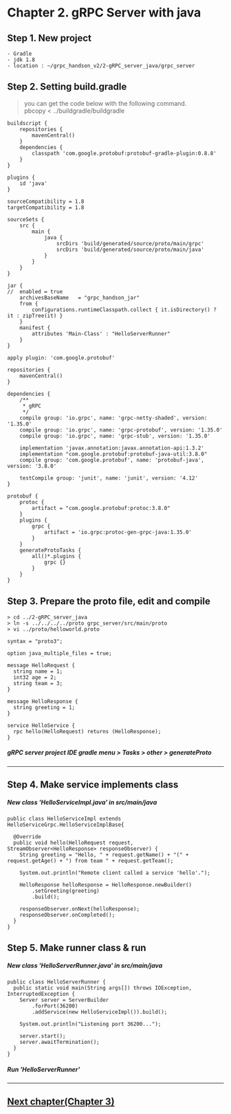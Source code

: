 # Chapter 2. gRPC Server with java

## Step 1. New project
```
- Gradle
- jdk 1.8
- location : ~/grpc_handson_v2/2-gRPC_server_java/grpc_server
```

## Step 2. Setting build.gradle
> you can get the code below with the following command.  
> pbcopy < ../buildgradle/buildgradle
```
buildscript {
    repositories {
        mavenCentral()
    }
    dependencies {
        classpath 'com.google.protobuf:protobuf-gradle-plugin:0.8.8'
    }
}

plugins {
    id 'java'
}

sourceCompatibility = 1.8
targetCompatibility = 1.8

sourceSets {
    src {
        main {
            java {
                srcDirs 'build/generated/source/proto/main/grpc'
                srcDirs 'build/generated/source/proto/main/java'
            }
        }
    }
}

jar {
//  enabled = true
    archivesBaseName   = "grpc_handson_jar"
    from {
        configurations.runtimeClasspath.collect { it.isDirectory() ? it : zipTree(it) }
    }
    manifest {
        attributes 'Main-Class' : "HelloServerRunner"
    }
}

apply plugin: 'com.google.protobuf'

repositories {
    mavenCentral()
}

dependencies {
    /**
     * gRPC
     */
    compile group: 'io.grpc', name: 'grpc-netty-shaded', version: '1.35.0'
    compile group: 'io.grpc', name: 'grpc-protobuf', version: '1.35.0'
    compile group: 'io.grpc', name: 'grpc-stub', version: '1.35.0'

    implementation 'javax.annotation:javax.annotation-api:1.3.2'
    implementation "com.google.protobuf:protobuf-java-util:3.8.0"
    compile group: 'com.google.protobuf', name: 'protobuf-java', version: '3.8.0'

    testCompile group: 'junit', name: 'junit', version: '4.12'
}

protobuf {
    protoc {
        artifact = "com.google.protobuf:protoc:3.8.0"
    }
    plugins {
        grpc {
            artifact = 'io.grpc:protoc-gen-grpc-java:1.35.0'
        }
    }
    generateProtoTasks {
        all()*.plugins {
            grpc {}
        }
    }
}
```

## Step 3. Prepare the proto file, edit and compile
```
> cd ../2-gRPC_server_java
> ln -s ../../../../proto grpc_server/src/main/proto
> vi ../proto/helloworld.proto
```

```
syntax = "proto3";

option java_multiple_files = true;

message HelloRequest {
  string name = 1;
  int32 age = 2;
  string team = 3;
}

message HelloResponse {
  string greeting = 1;
}

service HelloService {
  rpc hello(HelloRequest) returns (HelloResponse);
}
```

##### gRPC server project IDE gradle menu > Tasks > other > generateProto

---
## Step 4. Make service implements class
##### New class 'HelloServiceImpl.java' in src/main/java

```
public class HelloServiceImpl extends HelloServiceGrpc.HelloServiceImplBase{

  @Override
  public void hello(HelloRequest request, StreamObserver<HelloResponse> responseObserver) {
    String greeting = "Hello, " + request.getName() + "(" + request.getAge() + ") from team " + request.getTeam();

    System.out.println("Remote client called a service 'hello'.");

    HelloResponse helloResponse = HelloResponse.newBuilder()
        .setGreeting(greeting)
        .build();

    responseObserver.onNext(helloResponse);
    responseObserver.onCompleted();
  }
}
```

## Step 5. Make runner class & run
##### New class 'HelloServerRunner.java' in src/main/java

```
public class HelloServerRunner {
  public static void main(String args[]) throws IOException, InterruptedException {
    Server server = ServerBuilder
        .forPort(36200)
        .addService(new HelloServiceImpl()).build();

    System.out.println("Listening port 36200...");

    server.start();
    server.awaitTermination();
  }
}
```

##### Run 'HelloServerRunner'

---
## [Next chapter(Chapter 3)](https://github.com/Mussyan/grpc_handson/blob/master/3-gRPC_client_java/Chapter3.md)